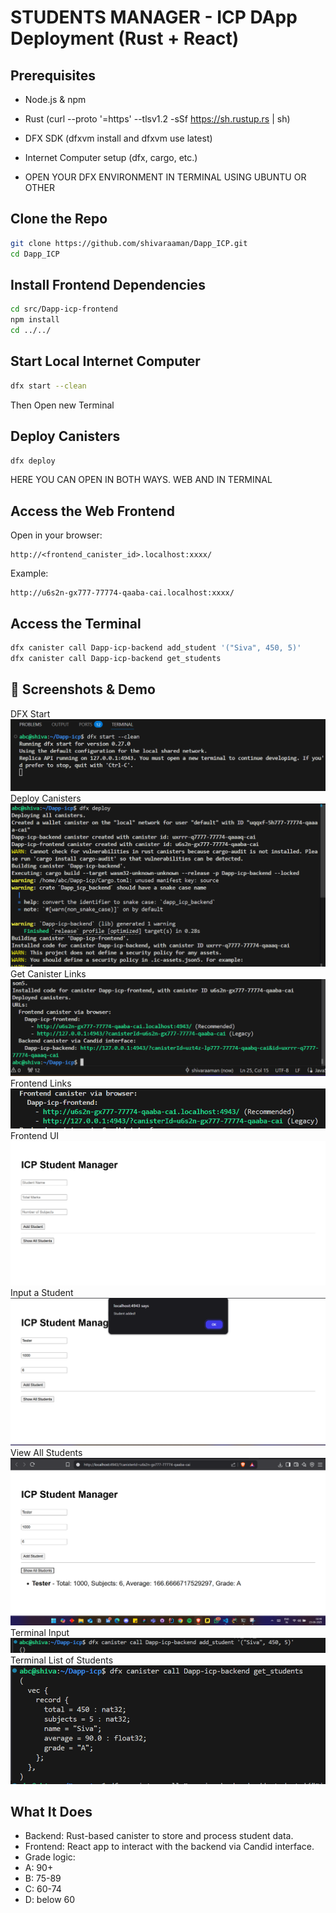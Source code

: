 # STUDENTS MANAGER - ICP DApp Deployment (Rust + React)
## Prerequisites
- Node.js & npm
- Rust (curl --proto '=https' --tlsv1.2 -sSf https://sh.rustup.rs | sh)
- DFX SDK (dfxvm install and dfxvm use latest)
- Internet Computer setup (dfx, cargo, etc.)

- OPEN YOUR DFX ENVIRONMENT IN TERMINAL USING UBUNTU OR OTHER
## Clone the Repo
```bash
git clone https://github.com/shivaraaman/Dapp_ICP.git
cd Dapp_ICP
```
## Install Frontend Dependencies
```bash
cd src/Dapp-icp-frontend
npm install
cd ../../
```
## Start Local Internet Computer
```bash
dfx start --clean
```
Then Open new Terminal
## Deploy Canisters
```bash
dfx deploy
```
HERE YOU CAN OPEN IN BOTH WAYS. WEB AND IN TERMINAL
## Access the Web Frontend
Open in your browser:
```
http://<frontend_canister_id>.localhost:xxxx/
```
Example:
```
http://u6s2n-gx777-77774-qaaba-cai.localhost:xxxx/
```
## Access the Terminal 
```bash
dfx canister call Dapp-icp-backend add_student '("Siva", 450, 5)'
dfx canister call Dapp-icp-backend get_students
```
## 🧪 Screenshots & Demo
 DFX Start
![start](Dapp_icp/Screenshot%202025-06-23%20023532.png)
Deploy Canisters
![deploy](Dapp_icp/Screenshot%202025-06-23%20023638.png)
Get Canister Links
![links](Dapp_icp/Screenshot%202025-06-23%20023720.png)
Frontend Links
![Frontend links](Dapp_icp/Screenshot%202025-06-23%20023845.png)
Frontend UI
![Frontend UI](Dapp_icp/Screenshot%202025-06-23%20023911.png)
Input a Student
![Frontend input](Dapp_icp/Screenshot%202025-06-23%20023947.png)
View All Students
![Frontend ls of students](Dapp_icp/Screenshot%202025-06-23%20024017.png)
Terminal Input
![terminal Input](Dapp_icp/Screenshot%202025-06-23%20024559.png)
Terminal List of Students
![Terminal list](Dapp_icp/Screenshot%202025-06-23%20024622.png)
## What It Does
- Backend: Rust-based canister to store and process student data.
- Frontend: React app to interact with the backend via Candid interface.
- Grade logic:
 - A: 90+
 - B: 75-89
 - C: 60-74
 - D: below 60
